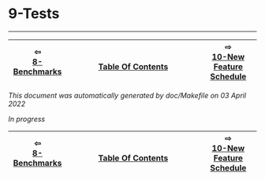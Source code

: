 
# 9-Tests

-------------------------


| ⇦ <br />[8-Benchmarks](benchmarks.md)  | <br />[Table Of Contents](toc.md)<br /> <img width=1000/> | ⇨ <br />[10-New Feature Schedule](feature-schedule.md)   |
| ----------- | ----------- | ----------- |

_This document was automatically generated by doc/Makefile on 03 April 2022_

*In progress*





| ⇦ <br />[8-Benchmarks](benchmarks.md)  | <br />[Table Of Contents](toc.md)<br /> <img width=1000/> | ⇨ <br />[10-New Feature Schedule](feature-schedule.md)   |
| ----------- | ----------- | ----------- |
